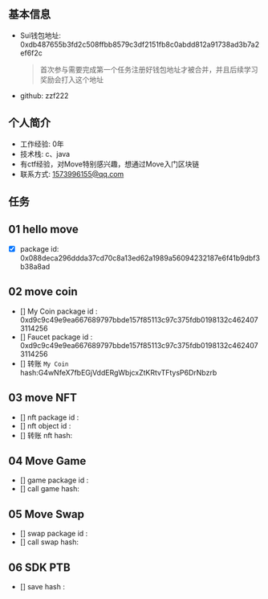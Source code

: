 ## 基本信息

- Sui钱包地址: 0xdb487655b3fd2c508ffbb8579c3df2151fb8c0abdd812a91738ad3b7a2ef6f2c
  
  > 首次参与需要完成第一个任务注册好钱包地址才被合并，并且后续学习奖励会打入这个地址

- github: zzf222

## 个人简介

- 工作经验: 0年
- 技术栈: c、java
- 有ctf经验，对Move特别感兴趣，想通过Move入门区块链
- 联系方式: 1573996155@qq.com

## 任务

## 01 hello move

- [x] package id: 0x088deca296ddda37cd70c8a13ed62a1989a56094232187e6f41b9dbf3b38a8ad

## 02 move coin

* [] My Coin package id : 0xd9c9c49e9ea667689797bbde157f85113c97c375fdb0198132c4624073114256
* [] Faucet package id : 0xd9c9c49e9ea667689797bbde157f85113c97c375fdb0198132c4624073114256
* [] 转账 `My Coin` hash:G4wNfeX7fbEGjVddERgWbjcxZtKRtvTFtysP6DrNbzrb

## 03 move NFT

- [] nft package id :
- [] nft object id : 
- [] 转账 nft  hash:

## 04 Move Game

- [] game package id :
- [] call game hash:

## 05 Move Swap

- [] swap package id :
- [] call swap hash:

## 06 SDK PTB

- [] save hash :
